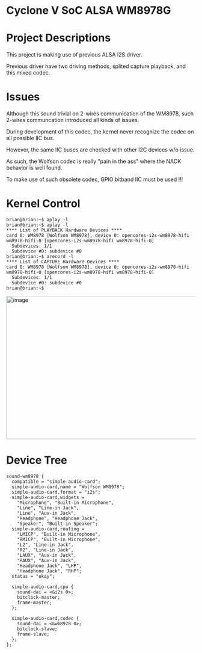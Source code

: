 # Cyclone V SoC ALSA WM8978G

# Project Descriptions

This project is making use of previous ALSA I2S driver.

Previous driver have two driving methods, splited capture playback, and this mixed codec.

# Issues

Although this sound trivial on 2-wires communication of the WM8978, such 2-wires communcation introduced all kinds of issues.

During development of this codec, the kernel never recognize the codec on all possible IIC bus.

However, the same IIC buses are checked with other I2C devices w/o issue.

As such, the Wolfson codec is really "pain in the ass" where the NACK behavior is well found.

To make use of such obsolete codec, GPIO bitband IIC must be used !!!

# Kernel Control

```
brian@brian:~$ aplay -l
brian@brian:~$ aplay -l
**** List of PLAYBACK Hardware Devices ****
card 0: WM8978 [Wolfson WM8978], device 0: opencores-i2s-wm8978-hifi wm8978-hifi-0 [opencores-i2s-wm8978-hifi wm8978-hifi-0]
  Subdevices: 1/1
  Subdevice #0: subdevice #0
brian@brian:~$ arecord -l
**** List of CAPTURE Hardware Devices ****
card 0: WM8978 [Wolfson WM8978], device 0: opencores-i2s-wm8978-hifi wm8978-hifi-0 [opencores-i2s-wm8978-hifi wm8978-hifi-0]
  Subdevices: 1/1
  Subdevice #0: subdevice #0
brian@brian:~$
```

<img width="678" height="381" alt="image" src="https://github.com/user-attachments/assets/b5b87207-0813-461c-a02e-80213b95fd07" />


# Device Tree

```
sound-wm8978 {
  compatible = "simple-audio-card";
  simple-audio-card,name = "Wolfson WM8978";
  simple-audio-card,format = "i2s";
  simple-audio-card,widgets =
    "Microphone", "Built-in Microphone",
    "Line", "Line-in Jack",
    "Line", "Aux-in Jack",
    "Headphone", "Headphone Jack",
    "Speaker", "Built-in Speaker";
  simple-audio-card,routing =
    "LMICP", "Built-in Microphone",
    "RMICP", "Built-in Microphone",
    "L2", "Line-in Jack",
    "R2", "Line-in Jack",
    "LAUX", "Aux-in Jack",
    "RAUX", "Aux-in Jack",
    "Headphone Jack", "LHP",
    "Headphone Jack", "RHP";
  status = "okay";

  simple-audio-card,cpu {
    sound-dai = <&i2s 0>;
    bitclock-master;
    frame-master;
  };
  
  simple-audio-card,codec {
    sound-dai = <&wm8978 0>;
    bitclock-slave;
    frame-slave;
  };
};
```

